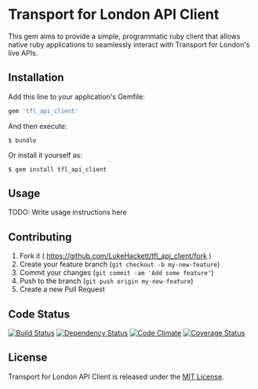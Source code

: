 # Transport for London API Client

This gem aims to provide a simple, programmatic ruby client that allows
native ruby applications to seamlessly interact with Transport for
London's live APIs.


## Installation

Add this line to your application's Gemfile:

```ruby
gem 'tfl_api_client'
```

And then execute:

    $ bundle

Or install it yourself as:

    $ gem install tfl_api_client


## Usage

TODO: Write usage instructions here


## Contributing

1. Fork it ( https://github.com/LukeHackett/tfl_api_client/fork )
2. Create your feature branch (`git checkout -b my-new-feature`)
3. Commit your changes (`git commit -am 'Add some feature'`)
4. Push to the branch (`git push origin my-new-feature`)
5. Create a new Pull Request


## Code Status

[![Build Status](https://travis-ci.org/LukeHackett/tfl_api_client.svg?branch=master)](https://travis-ci.org/LukeHackett/tfl_api_client)
[![Dependency Status](https://gemnasium.com/LukeHackett/tfl_api_client.svg)](https://gemnasium.com/LukeHackett/tfl_api_client)
[![Code Climate](https://codeclimate.com/github/LukeHackett/tfl_api_client/badges/gpa.svg)](https://codeclimate.com/github/LukeHackett/tfl_api_client)
[![Coverage Status](https://coveralls.io/repos/LukeHackett/tfl_api_client/badge.svg?branch=master&service=github)](https://coveralls.io/github/LukeHackett/tfl_api_client?branch=master)

## License

Transport for London API Client is released under the [MIT License](http://www.opensource.org/licenses/MIT).